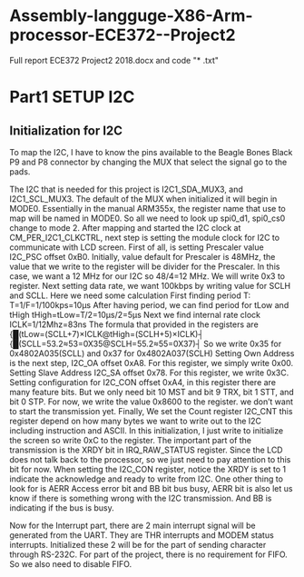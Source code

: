 # Assembly-langguge-X86-Arm-processor-ECE372--Project2
Full report ECE372 Project2 2018.docx and code "* .txt"
# Part1 SETUP I2C
## Initialization for I2C
To map the I2C, I have to know the pins available to the Beagle Bones Black P9 and P8 connector by changing the MUX that select the signal go to the pads.
 
The I2C that is needed for this project is I2C1_SDA_MUX3, and I2C1_SCL_MUX3. The default of the MUX when initialized it will begin in MODE0. Essentially in the manual ARM355x, the register name that use to map will be named in MODE0. So all we need to look up spi0_d1, spi0_cs0 change to mode 2.
After mapping and started the I2C clock at CM_PER_I2C1_CLKCTRL, next step is setting the module clock for I2C to communicate with LCD screen. First of all, is setting Prescaler value I2C_PSC offset 0xB0. Initially, value default for Prescaler is 48MHz, the value that we write to the register will be divider for the Prescaler. In this case, we want a 12 MHz for our I2C so 48/4=12 MHz. We will write 0x3 to register. 
Next setting data rate, we want 100kbps by writing value for SCLH and SCLL. Here we need some calculation
First finding period T:
T=1/F=1/100kps=10μs
	After having period, we can find period for tLow and tHigh
						tHigh=tLow=T/2=10μs/2=5μs
	Next we find internal rate clock
ICLK=1/12Mhz=83ns
	The formula that provided in the registers are 
{█(tLow=(SCLL+7)×ICLK@tHigh=(SCLH+5)×ICLK)┤
{█(SCLL=53.2≈53=0X35@SCLH=55.2≈55=0X37)┤
	So we write 0x35 for 0x4802A035(SCLL) and 0x37 for 0x4802A037(SCLH)	
Setting Own Address is the next step, I2C_OA offset 0xA8. For this register, we simply write 0x00.
Setting Slave Address I2C_SA offset 0x78. For this register, we write 0x3C.
Setting configuration for I2C_CON offset 0xA4, in this register there are many feature bits. But we only need bit 10 MST and bit 9 TRX, bit 1 STT, and bit 0 STP. For now, we write the value 0x8600 to the register. we don’t want to start the transmission yet.
Finally, We set the Count register I2C_CNT this register depend on how many bytes we want to write out to the I2C including instruction and ASCII. In this initialization, I just write to initialize the screen so write 0xC to the register.
The important part of the transmission is the XRDY bit in IRQ_RAW_STATUS register. Since the LCD does not talk back to the processor, so we just need to pay attention to this bit for now.
When setting the I2C_CON register, notice the XRDY is set to 1 indicate the acknowledge and ready to write from I2C. One other thing to look for is AERR Access error bit and BB bit bus busy, AERR bit is also let us know if there is something wrong with the I2C transmission. And BB is indicating if the bus is busy.
	
Now for the Interrupt part, there are 2 main interrupt signal will be generated from the UART. They are THR interrupts and MODEM status interrupts. Initialized these 2 will be for the part of sending character through RS-232C.
For part of the project, there is no requirement for FIFO. So we also need to disable FIFO.
